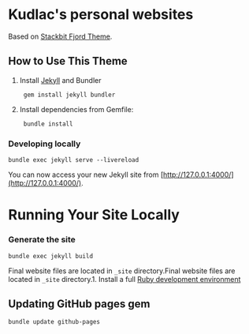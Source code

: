 # Kudlac's personal websites

Based on [Stackbit Fjord Theme](https://github.com/stackbit-themes/fjord-nextjs).

## How to Use This Theme
1. Install [Jekyll](https://jekyllrb.com/) and Bundler

        gem install jekyll bundler

2. Install dependencies from Gemfile:

        bundle install

### Developing locally
```
bundle exec jekyll serve --livereload
```
You can now access your new Jekyll site from [http://127.0.0.1:4000/](http://127.0.0.1:4000/).
# Running Your Site Locally

### Generate the site
```
bundle exec jekyll build
```
Final website files are located in ```_site``` directory.Final website files are located in ```_site``` directory.1. Install a full [Ruby development environment](https://jekyllrb.com/docs/installation/)

## Updating GitHub pages gem
```
bundle update github-pages
```
